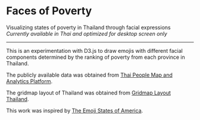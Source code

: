 # Faces of Poverty

Visualizing states of poverty in Thailand through facial expressions  
*Currently available in Thai and optimized for desktop screen only*

---

This is an experimentation with D3.js to draw emojis with different facial components determined by the ranking of poverty from each province in Thailand.

The publicly available data was obtained from [Thai People Map and Analytics Platform](https://www.tpmap.in.th/).

The gridmap layout of Thailand was obtained from [Gridmap Layout Thailand](https://github.com/kristw/gridmap-layout-thailand).

This work was inspired by [The Emoji States of America](https://www.axios.com/the-emoji-states-of-america-1513302318-0ca61705-de75-4c8f-8521-5cbab12a45f2.html).
